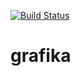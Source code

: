 [![Build Status](https://travis-ci.org/bingzer/grafika.svg?branch=master)](https://travis-ci.org/bingzer/grafika)

# grafika
